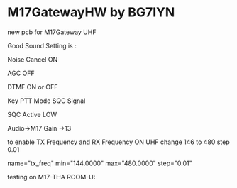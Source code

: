# M17GatewayHW by BG7IYN

new pcb for M17Gateway UHF	

Good Sound Setting is :	

Noise Cancel ON	

AGC OFF	

DTMF ON or OFF 	

Key PTT Mode SQC Signal	

SQC Active LOW	

Audio->M17 Gain ->13	

to enable TX Frequency and RX Frequency ON UHF change 146 to 480 step 0.01

name="tx_freq" min="144.0000" max="480.0000" step="0.01"	

	
testing on M17-THA ROOM-U:	

